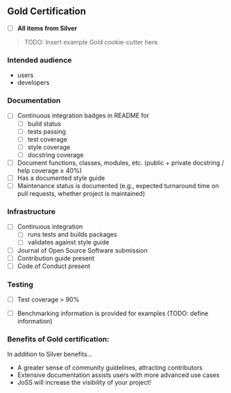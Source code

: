 ## Gold Certification

- [ ] **All items from Silver**

> TODO: Insert example Gold cookie-cutter here.

### Intended audience
* users
* developers

### Documentation

- [ ] Continuous integration badges in README for
    - [ ] build status
    - [ ] tests passing
    - [ ] test coverage
    - [ ] style coverage
    - [ ] docstring coverage
- [ ] Document functions, classes, modules, etc. (public + private docstring / help coverage ≥ 40%)
- [ ] Has a documented style guide
- [ ] Maintenance status is documented (e.g., expected turnaround time on pull requests, whether project is maintained)

### Infrastructure

- [ ] Continuous integration
  - [ ] runs tests and builds packages
  - [ ] validates against style guide
- [ ] Journal of Open Source Software submission
- [ ] Contribution guide present
- [ ] Code of Conduct present

### Testing

- [ ] Test coverage > 90%
- [ ] Benchmarking information is provided for examples (TODO: define information)


### Benefits of Gold certification:
In addition to Silver benefits...

- A greater sense of community guidelines, attracting contributors
- Extensive documentation assists users with more advanced use cases
- JoSS will increase the visibility of your project!
